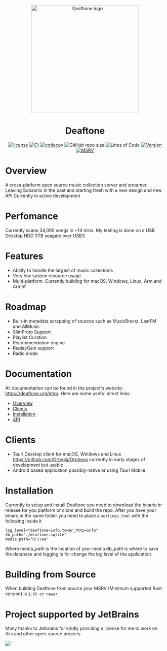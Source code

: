 <p align="center">
  <img src="https://user-images.githubusercontent.com/13013625/212359431-231687c0-4aae-4712-aae5-49c5fc6c6bbf.png" alt="Deaftione logo" title="navidrome" align="center" height="340" width="340" />

</p>

<h1 align="center">Deaftone</h1>
<div align="center"

[![license](https://img.shields.io/github/license/Deaftone/Deaftone)](https://github.com/Deaftone/Deaftone/blob/master/LICENSE)
[![CI](https://github.com/Deaftone/Deaftone/actions/workflows/ci.yml/badge.svg)](https://github.com/Deaftone/Deaftone/actions/workflows/build.yml)
[![codecov](https://codecov.io/gh/Deaftone/Deaftone/branch/master/graph/badge.svg?token=NWS6Q3W4FP)](https://app.codecov.io/github/Deaftone/Deaftone)
![GitHub repo size](https://img.shields.io/github/repo-size/Deaftone/Deaftone)
![Lines of Code](https://aschey.tech/tokei/github/Deaftone/Deaftone)
[![Version](https://img.shields.io/github/v/release/Deaftone/Deaftone)](https://github.com/Deaftone/Deaftone/releases/latest)
[![MSRV](https://img.shields.io/badge/MSRV-1.65-informational)](https://github.com/Deaftone/Deaftone/edit/master/README.md#building-from-source)
</div>

# Overview
A cross-platform open source music collection server and streamer. Leaving Subsonic in the past and starting fresh with a new design and new API
Currently in active development

# Perfomance
Currently scans 34,000 songs in ~14 mins. My testing is done on a USB Desktop HDD 3TB seagate over USB3.

# Features
* Ability to handle the largest of music collections
* Very low system resource usage
* Multi-platform. Currently building for macOS, Windows, Linux, Arm and Armhf 


# Roadmap
* Built-in metadata scrapping of sources such as MusicBrainz, LastFM and AllMusic
* SlimProto Support
* Playlist Curation
* Recommendation engine
* ReplayGain support 
* Radio mode


# Documentation
All documentation can be found in the project's website: https://deaftone.org/intro. Here are some useful direct links:
- [Overview](https://www.navidrome.org/docs/overview/)
- [Clients](https://deaftone.org/clients)
- [Installation](https://deaftone.org/setup/installation)
- [API](https://deaftone.org/api)

# Clients
* Tauri Desktop client for macOS, Windows and Linux
https://github.com/Ortygia/Orpheus currently in early stages of development but usable
* Android based application possibly native or using Tauri Mobile

# Installation
Currently to setup and install Deaftone you need to download the binarie in release for you platform or clone and build the repo.
After you have your binary in the same folder you need to place a ``settings.toml`` with the following inside it
```
log_level="deaftone=info,tower_http=info"
db_path="./deaftone.sqlite"
media_path="H:\\aa"
```
Where media_path is the location of your media
db_path is where to save the database
and logging is for change the log level of the application

# Building from Source
When building Deaftone from source your MSRV (Minimum supported Rust version) is ``1.65 or newer``

# Project supported by JetBrains

Many thanks to Jetbrains for kindly providing a license for me to work on this and other open-source projects.

[![](https://resources.jetbrains.com/storage/products/company/brand/logos/jb_beam.svg)](https://www.jetbrains.com/?from=https://github.com/overtrue)

